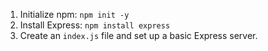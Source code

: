 1. Initialize npm: `npm init -y`
2. Install Express: `npm install express`
3. Create an `index.js` file and set up a basic Express server.
